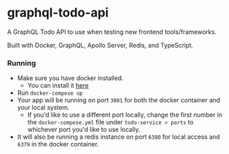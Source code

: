# graphql-todo-api

A GraphQL Todo API to use when testing new frontend tools/frameworks.

Built with Docker, GraphQL, Apollo Server, Redis, and TypeScript.

### Running

* Make sure you have docker installed.
    * You can install it [here](https://docs.docker.com/install/)
* Run `docker-compose up`
* Your app will be running on port `3001` for both the docker container and your local system.
    * If you'd like to use a different port locally, change the first number in the `docker-compose.yml` file under `todo-service > ports` to whichever port you'd like to use locally.
* It will also be running a redis instance on port `6380` for local access and `6379` in the docker container.
